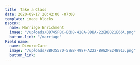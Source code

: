 ```yaml
---
title: Take a Class
date: 2020-09-17 20:42:00 -07:00
template: image_blocks
blocks:
  name: Marriage Enrichment
  image: "/uploads/DD745FBC-E6D8-428A-8DBA-22EDB021E66A.png"
  button-link: "/marriage"
Field name:
  name: DivorceCare
  image: "/uploads/BBF3557D-57EB-498F-A222-BAB2FE24B910.png"
  button_link: 
---
```


